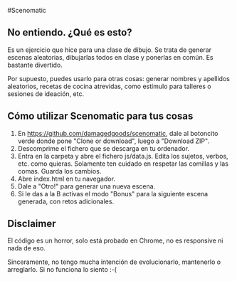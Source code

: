 #Scenomatic

## No entiendo. ¿Qué es esto?

Es un ejercicio que hice para una clase de dibujo. Se trata de generar escenas aleatorias, dibujarlas todos en clase y ponerlas en común. Es bastante divertido.

Por supuesto, puedes usarlo para otras cosas: generar nombres y apellidos aleatorios, recetas de cocina atrevidas, como estímulo para talleres o sesiones de ideación, etc.

## Cómo utilizar Scenomatic para tus cosas

1. En https://github.com/damagedgoods/scenomatic, dale al botoncito verde donde pone "Clone or download", luego a "Download ZIP".
2. Descomprime el fichero que se descarga en tu ordenador.
3. Entra en la carpeta y abre el fichero js/data.js. Edita los sujetos, verbos, etc. como quieras. Solamente ten cuidado en respetar las comillas y las comas. Guarda los cambios.
4. Abre index.html en tu navegador.
5. Dale a "Otro!" para generar una nueva escena.
6. Si le das a la B activas el modo "Bonus" para la siguiente escena generada, con retos adicionales.

## Disclaimer

El código es un horror, solo está probado en Chrome, no es responsive ni nada de eso.

Sinceramente, no tengo mucha intención de evolucionarlo, mantenerlo o arreglarlo. Si no funciona lo siento :-(


